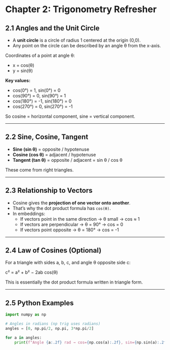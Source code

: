 # Chapter 2: Trigonometry Refresher

## 2.1 Angles and the Unit Circle

- A **unit circle** is a circle of radius 1 centered at the origin (0,0).  
- Any point on the circle can be described by an angle θ from the x-axis.  

Coordinates of a point at angle θ:
- x = cos(θ)  
- y = sin(θ)  

**Key values:**
- cos(0°) = 1, sin(0°) = 0  
- cos(90°) = 0, sin(90°) = 1  
- cos(180°) = -1, sin(180°) = 0  
- cos(270°) = 0, sin(270°) = -1  

So cosine = horizontal component, sine = vertical component.

---

## 2.2 Sine, Cosine, Tangent

- **Sine (sin θ)** = opposite / hypotenuse  
- **Cosine (cos θ)** = adjacent / hypotenuse  
- **Tangent (tan θ)** = opposite / adjacent = sin θ / cos θ  

These come from right triangles.  

---

## 2.3 Relationship to Vectors

- Cosine gives the **projection of one vector onto another**.  
- That’s why the dot product formula has `cos(θ)`.  
- In embeddings:  
  - If vectors point in the same direction → θ small → cos ≈ 1  
  - If vectors are perpendicular → θ = 90° → cos = 0  
  - If vectors point opposite → θ = 180° → cos = -1  

---

## 2.4 Law of Cosines (Optional)

For a triangle with sides a, b, c, and angle θ opposite side c:

c² = a² + b² − 2ab cos(θ)

This is essentially the dot product formula written in triangle form.

---

## 2.5 Python Examples

```python
import numpy as np

# Angles in radians (np trig uses radians)
angles = [0, np.pi/2, np.pi, 3*np.pi/2]

for a in angles:
    print(f"Angle {a:.2f} rad → cos={np.cos(a):.2f}, sin={np.sin(a):.2f}")
